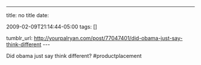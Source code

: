 ---
title: no title
date:

 2009-02-09T21:14:44-05:00 
tags:  []

tumblr_url:
http://yourpalryan.com/post/77047401/did-obama-just-say-think-different
\-\--

Did obama just say think different? \#productplacement
